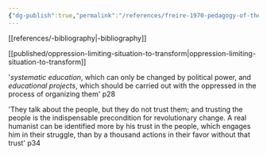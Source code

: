 ```yaml
---
{"dg-publish":true,"permalink":"/references/freire-1970-pedagogy-of-the-oppressed/","noteIcon":""}
---
```


[[references/-bibliography\|-bibliography]]

[[published/oppression-limiting-situation-to-transform\|oppression-limiting-situation-to-transform]]

'_systematic education_, which can only be changed by political power, and _educational projects_, which should be carried out with the oppressed in the process of organizing them' p28

'They talk about the people, but they do not trust them; and trusting the people is the indispensable precondition for revolutionary change. A real humanist can be identified more by his trust in the people, which engages him in their struggle, than by a thousand actions in their favor without that trust' p34
